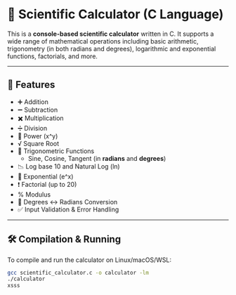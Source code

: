 # 🧮 Scientific Calculator (C Language)

This is a **console-based scientific calculator** written in C. It supports a wide range of mathematical operations including basic arithmetic, trigonometry (in both radians and degrees), logarithmic and exponential functions, factorials, and more.

---

## 🚀 Features

- ➕ Addition  
- ➖ Subtraction  
- ✖️ Multiplication  
- ➗ Division  
- 🔢 Power (x^y)  
- √ Square Root  
- 📐 Trigonometric Functions  
  - Sine, Cosine, Tangent (in **radians** and **degrees**)  
- 📉 Log base 10 and Natural Log (ln)  
- 🧮 Exponential (e^x)  
- ❗ Factorial (up to 20)  
- % Modulus  
- 🔄 Degrees ↔ Radians Conversion  
- ✅ Input Validation & Error Handling

---

## 🛠️ Compilation & Running

To compile and run the calculator on Linux/macOS/WSL:

```bash
gcc scientific_calculator.c -o calculator -lm
./calculator
xsss